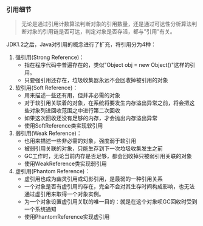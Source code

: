### 引用细节

> 无论是通过引用计数算法判断对象的引用数量，还是通过可达性分析算法判断对象的引用链是否可达，判定对象是否存活，都与"引用"有关。

JDK1.2之后，Java对引用的概念进行了扩充，将引用分为4种：
1. 强引用(Strong Reference)：
    * 指在程序代码中普遍存在的，类似"Object obj = new Object()"这样的引用。
    * 只要强引用还存在，垃圾收集器永远不会回收掉被引用的对象
2. 软引用(Soft Reference)：
    * 用来描述一些还有用，但并非必需的对象
    * 对于软引用关联着的对象，在系统将要发生内存溢出异常之前，将会把这些对象列进回收范围之中进行第二次回收
    * 如果这次回收还没有足够的内存，才会抛出内存溢出异常
    * 使用SoftReference类实现软引用
3. 弱引用(Weak Reference)：
    * 也用来描述一些非必需的对象，强度弱于软引用
    * 被弱引用关联的对象，只能生存到下一次垃圾收集发生之前
    * GC工作时，无论当前内存是否足够，都会回收掉只被弱引用关联的对象
    * 使用WeakReference类实现弱引用
4. 虚引用(Phantom Reference)：
    * 虚引用也成为幽灵引用或幻影引用，是最弱的一种引用关系
    * 一个对象是否有虚引用的存在，完全不会对其生存时间构成影响，也无法通过虚引用来取得一个对象实例。
    * 为一个对象设置虚引用关联的唯一目的：就是在这个对象呗GC回收时受到一个系统通知
    * 使用PhantomReference实现虚引用
